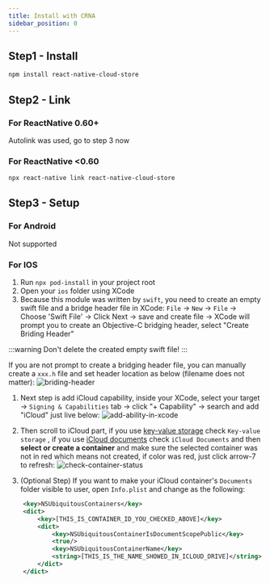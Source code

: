 ```yaml
---
title: Install with CRNA
sidebar_position: 0
---
```


## Step1 - Install
```bash
npm install react-native-cloud-store
```

## Step2 - Link
### For ReactNative 0.60+
Autolink was used, go to step 3 now
### For ReactNative <0.60
```bash
npx react-native link react-native-cloud-store
```

## Step3 - Setup
### For Android
Not supported

### For IOS
1. Run `npx pod-install` in your project root
1. Open your `ios` folder using XCode
1. Because this module was written by `swift`, you need to create an empty swift file and a bridge header file in XCode: `File` -> `New` -> `File` -> Choose 'Swift File' -> Click Next -> save and create file -> XCode will prompt you to create an Objective-C bridging header, select "Create Briding Header"

  :::warning
  Don't delete the created empty swift file!
  :::

  If you are not prompt to create a bridging header file, you can manually create a `xxx.h` file and set header location as below (filename does not matter):
  ![briding-header](/images/bridging-header-settings.png)

1. Next step is add iCloud capability, inside your XCode, select your target -> `Signing & Capabilities` tab -> click "+ Capability" -> search and add "iCloud" just live below:
    ![add-ability-in-xcode](/images/add-ability-in-xcode.png)

2. Then scroll to iCloud part, if you use [key-value storage](https://developer.apple.com/documentation/foundation/nsubiquitouskeyvaluestore) check `Key-value storage` , if you use [iCloud documents](https://developer.apple.com/documentation/uikit/documents_data_and_pasteboard/synchronizing_documents_in_the_icloud_environment) check `iCloud Documents` and then **select or create a container** and make sure the selected container was not in red which means not created, if color was red, just click arrow-7 to refresh:
   ![check-container-status](/images/check-container-status.png)

3. (Optional Step) If you want to make your iCloud container's `Documents` folder visible to user, open `Info.plist` and change as the following:
  ```xml
      <key>NSUbiquitousContainers</key>
      <dict>
          <key>[THIS_IS_CONTAINER_ID_YOU_CHECKED_ABOVE]</key>
          <dict>
              <key>NSUbiquitousContainerIsDocumentScopePublic</key>
              <true/>
              <key>NSUbiquitousContainerName</key>
              <string>[THIS_IS_THE_NAME_SHOWED_IN_ICLOUD_DRIVE]</string>
          </dict>
      </dict>
  ```


